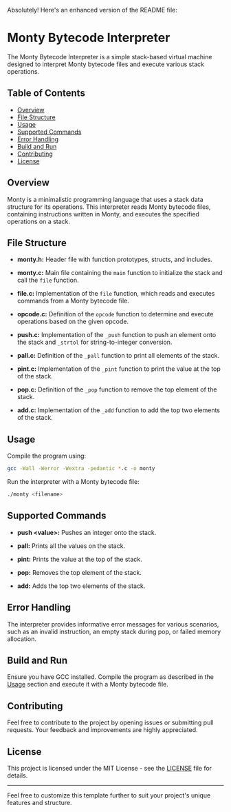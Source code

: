 Absolutely! Here's an enhanced version of the README file:

# Monty Bytecode Interpreter

The Monty Bytecode Interpreter is a simple stack-based virtual machine designed to interpret Monty bytecode files and execute various stack operations.

## Table of Contents

- [Overview](#overview)
- [File Structure](#file-structure)
- [Usage](#usage)
- [Supported Commands](#supported-commands)
- [Error Handling](#error-handling)
- [Build and Run](#build-and-run)
- [Contributing](#contributing)
- [License](#license)

## Overview

Monty is a minimalistic programming language that uses a stack data structure for its operations. This interpreter reads Monty bytecode files, containing instructions written in Monty, and executes the specified operations on a stack.

## File Structure

- **monty.h:** Header file with function prototypes, structs, and includes.

- **monty.c:** Main file containing the `main` function to initialize the stack and call the `file` function.

- **file.c:** Implementation of the `file` function, which reads and executes commands from a Monty bytecode file.

- **opcode.c:** Definition of the `opcode` function to determine and execute operations based on the given opcode.

- **push.c:** Implementation of the `_push` function to push an element onto the stack and `_strtol` for string-to-integer conversion.

- **pall.c:** Definition of the `_pall` function to print all elements of the stack.

- **pint.c:** Implementation of the `_pint` function to print the value at the top of the stack.

- **pop.c:** Definition of the `_pop` function to remove the top element of the stack.

- **add.c:** Implementation of the `_add` function to add the top two elements of the stack.

## Usage

Compile the program using:

```bash
gcc -Wall -Werror -Wextra -pedantic *.c -o monty
```

Run the interpreter with a Monty bytecode file:

```bash
./monty <filename>
```

## Supported Commands

- **push \<value\>:** Pushes an integer onto the stack.

- **pall:** Prints all the values on the stack.

- **pint:** Prints the value at the top of the stack.

- **pop:** Removes the top element of the stack.

- **add:** Adds the top two elements of the stack.

## Error Handling

The interpreter provides informative error messages for various scenarios, such as an invalid instruction, an empty stack during pop, or failed memory allocation.

## Build and Run

Ensure you have GCC installed. Compile the program as described in the [Usage](#usage) section and execute it with a Monty bytecode file.

## Contributing

Feel free to contribute to the project by opening issues or submitting pull requests. Your feedback and improvements are highly appreciated.

## License

This project is licensed under the MIT License - see the [LICENSE](LICENSE) file for details.

---

Feel free to customize this template further to suit your project's unique features and structure.